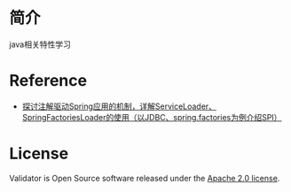 # 简介
java相关特性学习

# Reference
- [探讨注解驱动Spring应用的机制，详解ServiceLoader、SpringFactoriesLoader的使用（以JDBC、spring.factories为例介绍SPI）](https://blog.csdn.net/f641385712/article/details/89231174)

# License
Validator is Open Source software released under the [Apache 2.0 license](https://www.apache.org/licenses/LICENSE-2.0.html).